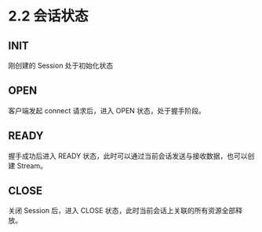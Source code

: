 # 2.2 会话状态

## INIT

  刚创建的 Session 处于初始化状态

## OPEN

  客户端发起 connect 请求后，进入 OPEN 状态，处于握手阶段。

## READY

  握手成功后进入 READY 状态，此时可以通过当前会话发送与接收数据，也可以创建 Stream。

## CLOSE

  关闭 Session 后，进入 CLOSE 状态，此时当前会话上关联的所有资源全部释放。